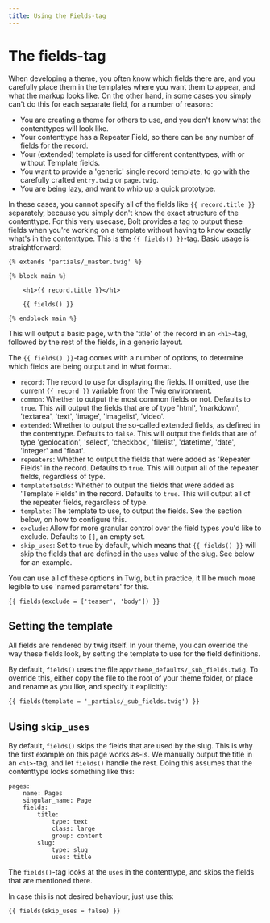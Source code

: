 ```yaml
---
title: Using the Fields-tag
---
```

The fields-tag
==============

When developing a theme, you often know which fields there are, and you
carefully place them in the templates where you want them to appear, and what
the markup looks like. On the other hand, in some cases you simply can't do
this for each separate field, for a number of reasons:

 - You are creating a theme for others to use, and you don't know what the
   contenttypes will look like.
 - Your contenttype has a Repeater Field, so there can be any number of fields
   for the record.
 - Your (extended) template is used for different contenttypes, with or without
   Template fields.
 - You want to provide a 'generic' single record template, to go with the
   carefully crafted `entry.twig` or `page.twig`.
 - You are being lazy, and want to whip up a quick prototype.

In these cases, you cannot specify all of the fields like `{{ record.title }}`
separately, because you simply don't know the exact structure of the
contenttype. For this very usecase, Bolt provides a tag to output these fields
when you're working on a template without having to know exactly what's in the
contenttype. This is the `{{ fields() }}`-tag. Basic usage is straightforward:

```twig
{% extends 'partials/_master.twig' %}

{% block main %}

    <h1>{{ record.title }}</h1>

    {{ fields() }}

{% endblock main %}
```

This will output a basic page, with the 'title' of the record in an `<h1>`-tag,
followed by the rest of the fields, in a generic layout.

The `{{ fields() }}`-tag comes with a number of options, to determine which
fields are being output and in what format.

 - `record`: The record to use for displaying the fields. If omitted, use the
   current `{{ record }}` variable from the Twig environment.
 - `common`: Whether to output the most common fields or not. Defaults to
   `true`. This will output the fields that are of type 'html', 'markdown',
   'textarea', 'text', 'image', 'imagelist', 'video'.
 - `extended`: Whether to output the so-called extended fields, as defined in
   the contenttype. Defaults to `false`. This will output the fields that are
   of type 'geolocation', 'select', 'checkbox', 'filelist', 'datetime', 'date',
   'integer' and 'float'.
 - `repeaters`: Whether to output the fields that were added as 'Repeater
   Fields' in the record. Defaults to `true`. This will output all of the
   repeater fields, regardless of type.
 - `templatefields`: Whether to output the fields that were added as 'Template
   Fields' in the record. Defaults to `true`. This will output all of the
   repeater fields, regardless of type.
 - `template`: The template to use, to output the fields. See the section
   below, on how to configure this.
 - `exclude`: Allow for more granular control over the field types you'd like
   to exclude. Defaults to `[]`, an empty set.
 - `skip_uses`: Set to `true` by default, which means that `{{ fields() }}`
   will skip the fields that are defined in the `uses` value of the slug. See
   below for an example.

You can use all of these options in Twig, but in practice, it'll be much more
legible to use 'named parameters' for this.

```twig
{{ fields(exclude = ['teaser', 'body']) }}
```

Setting the template
--------------------

All fields are rendered by twig itself. In your theme, you can override the way
these fields look, by setting the template to use for the field definitions.

By default, `fields()` uses the file `app/theme_defaults/_sub_fields.twig`. To
override this, either copy the file to the root of your theme folder, or place
and rename as you like, and specify it explicitly:

```twig
{{ fields(template = '_partials/_sub_fields.twig') }}
```

Using `skip_uses`
-----------------

By default, `fields()` skips the fields that are used by the slug. This is why
the first example on this page works as-is. We manually output the title in an
`<h1>`-tag, and let `fields()` handle the rest. Doing this assumes that the
contenttype looks something like this:

```twig
pages:
    name: Pages
    singular_name: Page
    fields:
        title:
            type: text
            class: large
            group: content
        slug:
            type: slug
            uses: title
```

The `fields()`-tag looks at the `uses` in the contenttype, and skips the fields
that are mentioned there.

In case this is not desired behaviour, just use this:

```twig
{{ fields(skip_uses = false) }}
```

